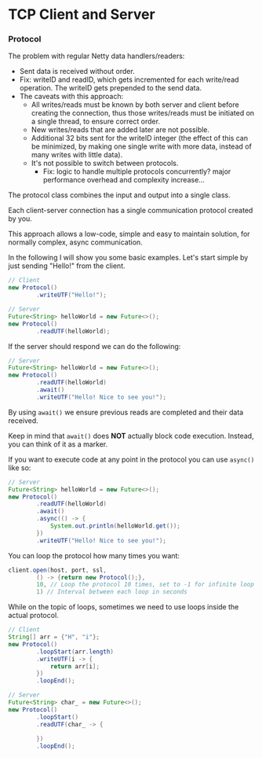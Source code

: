 # TCP Client and Server

### Protocol
The problem with regular Netty data handlers/readers:
- Sent data is received without order.
- Fix: writeID and readID, which gets incremented for each write/read operation.
The writeID gets prepended to the send data.
- The caveats with this approach:
  - All writes/reads must be known by both server and client before
  creating the connection, thus those writes/reads must be initiated on a single thread, to ensure correct order.
  - New writes/reads that are added later are not possible.
  - Additional 32 bits sent for the writeID integer (the effect of this
  can be minimized, by making one single write with more data, instead of many
  writes with little data).
  - It's not possible to switch between protocols.
    - Fix: logic to handle multiple protocols concurrently? major performance overhead and complexity increase... 

The protocol class combines the input and output into a single class.

Each client-server connection has a single communication protocol created by you.

This approach allows a low-code, simple and easy to maintain solution,
for normally complex, async communication.



In the following I will show you some basic examples.
Let's start simple by just sending "Hello!" from the client.
```java
// Client
new Protocol()
        .writeUTF("Hello!");

// Server
Future<String> helloWorld = new Future<>();        
new Protocol()
        .readUTF(helloWorld);
```
If the server should respond we can do the following:
```java
// Server
Future<String> helloWorld = new Future<>();        
new Protocol()
        .readUTF(helloWorld)
        .await()
        .writeUTF("Hello! Nice to see you!");
```

By using `await()` we ensure previous reads are completed and their data
received.

Keep in mind that `await()` does **NOT** actually block code execution.
Instead, you can think of it as a marker.

If you want to execute code at any point in the protocol you can use `async()`
like so:

```java
// Server
Future<String> helloWorld = new Future<>();        
new Protocol()
        .readUTF(helloWorld)
        .await()
        .async(() -> {
            System.out.println(helloWorld.get());
        })
        .writeUTF("Hello! Nice to see you!");
```

You can loop the protocol how many times you want:
```java
client.open(host, port, ssl,
        () -> {return new Protocol();},
        10, // Loop the protocol 10 times, set to -1 for infinite loop
        1) // Interval between each loop in seconds 
```

While on the topic of loops, sometimes we need to use loops
inside the actual protocol.
```java
// Client
String[] arr = {"H", "i"};
new Protocol()
        .loopStart(arr.length)
        .writeUTF(i -> {
            return arr[i];
        })
        .loopEnd();

// Server
Future<String> char_ = new Future<>();
new Protocol()
        .loopStart()
        .readUTF(char_ -> {
            
        })
        .loopEnd();
```